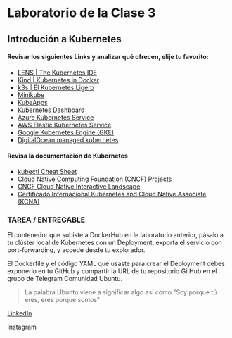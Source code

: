 # Laboratorio de la Clase 3
## Introdución a Kubernetes


#### Revisar los siguientes Links y analizar qué ofrecen, elije tu favorito:
- [LENS | The Kubernetes IDE](https://k8slens.dev/) 
- [Kind | Kubernetes in Docker](https://kind.sigs.k8s.io/)
- [k3s | El Kubernetes Ligero](https://k3s.io/)
- [Minikube](https://minikube.sigs.k8s.io/docs/)
- [KubeApps](https://bitnami.com/kubernetes/kubeapps)
- [Kubernetes Dashboard](https://kubernetes.io/docs/tasks/access-application-cluster/web-ui-dashboard/)
- [Azure Kubernetes Service](https://learn.microsoft.com/es-es/azure/aks/intro-kubernetes)
- [AWS Elastic Kubernetes Service](https://aws.amazon.com/es/eks/)
- [Google Kubernetes Engine (GKE)](https://cloud.google.com/kubernetes-engine?hl=es)
- [DigitalOcean managed kubernetes](https://www.digitalocean.com/products/kubernetes)


#### Revisa la documentación de Kubernetes 
- [kubectl Cheat Sheet](https://kubernetes.io/docs/reference/kubectl/cheatsheet/)
- [Cloud Native Computing Foundation (CNCF) Projects](https://www.cncf.io/projects/)
- [CNCF Cloud Native Interactive Landscape](https://landscape.cncf.io/)
- [Certificado Internacional Kubernetes and Cloud Native Associate (KCNA)](https://training.linuxfoundation.org/certification/kubernetes-cloud-native-associate/) 

### TAREA / ENTREGABLE
El contenedor que subiste a DockerHub en le laboratorio anterior, pásalo a tu clúster local de Kubernetes con un Deployment, 
exporta el servicio con port-forwarding, y accede desde tu explorador.

El Dockerfile y el código YAML que usaste para crear el Deployment debes exponerlo en tu GitHub 
y compartir la URL de tu repositorio GitHub en el grupo de Télegram Comunidad Ubuntu.



> La palabra Ubuntu viene a significar algo así como 
> "Soy porque tú eres, eres porque somos"


[LinkedIn](https://www.linkedin.com/company/ubuntuacademia)

[Instagram](https://www.instagram.com/ubuntu.consultores/) 


